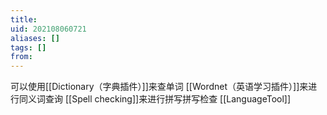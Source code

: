 ```yaml
---
title: 
uid: 202108060721
aliases: []
tags: []
from: 
---
```

可以使用[[Dictionary（字典插件）]]来查单词
[[Wordnet（英语学习插件）]]来进行同义词查询
[[Spell checking]]来进行拼写拼写检查
[[LanguageTool]]